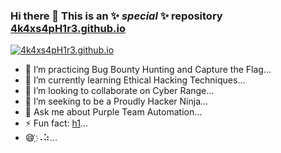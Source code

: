 ### Hi there 👋 This is an ✨ _special_ ✨ repository [4k4xs4pH1r3.github.io](https://4k4xs4pH1r3.github.io)

[![4k4xs4pH1r3.github.io](https://github.githubassets.com/images/spinners/octocat-spinner-128.gif)](https://4k4xs4pH1r3.github.io)


- 🔭 I’m practicing Bug Bounty Hunting and Capture the Flag...
- 🌱 I’m currently learning Ethical Hacking Techniques...
- 👯 I’m looking to collaborate on Cyber Range...
- 🤔 I’m seeking to be a Proudly Hacker Ninja...
- 💬 Ask me about Purple Team Automation...
- ⚡ Fun fact: [h1](https://hackerone.com/akax/year-in-review)...
- 😄  ҉⠠⠵...
